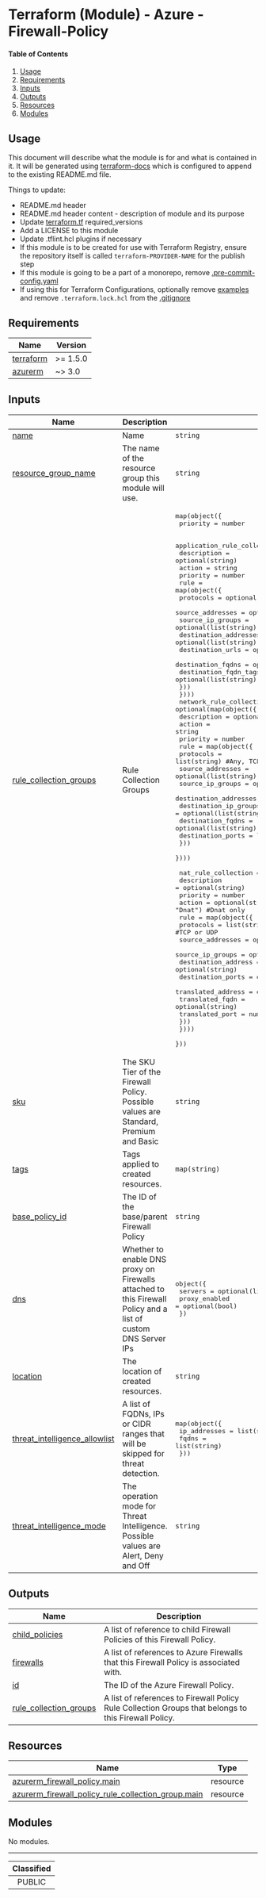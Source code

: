 # Terraform (Module) - Azure - Firewall-Policy

#### Table of Contents

1. [Usage](#usage)
2. [Requirements](#requirements)
3. [Inputs](#inputs)
4. [Outputs](#outputs)
5. [Resources](#resources)
6. [Modules](#modules)

## Usage

This document will describe what the module is for and what is contained in it. It will be generated using [terraform-docs](https://terraform-docs.io/) which is configured to append to the existing README.md file.

Things to update:
- README.md header
- README.md header content - description of module and its purpose
- Update [terraform.tf](terraform.tf) required_versions
- Add a LICENSE to this module
- Update .tflint.hcl plugins if necessary
- If this module is to be created for use with Terraform Registry, ensure the repository itself is called `terraform-PROVIDER-NAME` for the publish step
- If this module is going to be a part of a monorepo, remove [.pre-commit-config.yaml](./.pre-commit-config.yaml)
- If using this for Terraform Configurations, optionally remove [examples](./examples/) and remove `.terraform.lock.hcl` from the [.gitignore](./.gitignore)

<!-- BEGIN_TF_DOCS -->
## Requirements

| Name | Version |
|------|---------|
| <a name="requirement_terraform"></a> [terraform](#requirement\_terraform) | >= 1.5.0 |
| <a name="requirement_azurerm"></a> [azurerm](#requirement\_azurerm) | ~> 3.0 |

## Inputs

| Name | Description | Type | Default | Required |
|------|-------------|------|---------|:--------:|
| <a name="input_name"></a> [name](#input\_name) | Name | `string` | n/a | yes |
| <a name="input_resource_group_name"></a> [resource\_group\_name](#input\_resource\_group\_name) | The name of the resource group this module will use. | `string` | n/a | yes |
| <a name="input_rule_collection_groups"></a> [rule\_collection\_groups](#input\_rule\_collection\_groups) | Rule Collection Groups | <pre>map(object({<br>    priority = number<br><br>    application_rule_collection = optional(map(object({<br>      description = optional(string)<br>      action      = string<br>      priority    = number<br>      rule = map(object({<br>        protocols             = optional(map(string)) #Http, Https<br>        source_addresses      = optional(list(string))<br>        source_ip_groups      = optional(list(string))<br>        destination_addresses = optional(list(string))<br>        destination_urls      = optional(list(string))<br>        destination_fqdns     = optional(list(string))<br>        destination_fqdn_tags = optional(list(string))<br>      }))<br>    })))<br>    network_rule_collection = optional(map(object({<br>      description = optional(string)<br>      action      = string<br>      priority    = number<br>      rule = map(object({<br>        protocols             = list(string) #Any, TCP, UDP, ICMP<br>        source_addresses      = optional(list(string))<br>        source_ip_groups      = optional(list(string))<br>        destination_addresses = optional(list(string))<br>        destination_ip_groups = optional(list(string))<br>        destination_fqdns     = optional(list(string))<br>        destination_ports     = list(number)<br>      }))<br>    })))<br><br>    nat_rule_collection = optional(map(object({<br>      description = optional(string)<br>      priority    = number<br>      action      = optional(string, "Dnat") #Dnat only<br>      rule = map(object({<br>        protocols           = list(string) #TCP or UDP<br>        source_addresses    = optional(list(string))<br>        source_ip_groups    = optional(list(string))<br>        destination_address = optional(string)<br>        destination_ports   = optional(list(number))<br>        translated_address  = optional(string)<br>        translated_fqdn     = optional(string)<br>        translated_port     = number<br>      }))<br>    })))<br>  }))</pre> | n/a | yes |
| <a name="input_sku"></a> [sku](#input\_sku) | The SKU Tier of the Firewall Policy. Possible values are Standard, Premium and Basic | `string` | n/a | yes |
| <a name="input_tags"></a> [tags](#input\_tags) | Tags applied to created resources. | `map(string)` | n/a | yes |
| <a name="input_base_policy_id"></a> [base\_policy\_id](#input\_base\_policy\_id) | The ID of the base/parent Firewall Policy | `string` | `null` | no |
| <a name="input_dns"></a> [dns](#input\_dns) | Whether to enable DNS proxy on Firewalls attached to this Firewall Policy and a list of custom DNS Server IPs | <pre>object({<br>    servers       = optional(list(string))<br>    proxy_enabled = optional(bool)<br>  })</pre> | `{}` | no |
| <a name="input_location"></a> [location](#input\_location) | The location of created resources. | `string` | `"uksouth"` | no |
| <a name="input_threat_intelligence_allowlist"></a> [threat\_intelligence\_allowlist](#input\_threat\_intelligence\_allowlist) | A list of FQDNs, IPs or CIDR ranges that will be skipped for threat detection. | <pre>map(object({<br>    ip_addresses = list(string)<br>    fqdns        = list(string)<br>  }))</pre> | `null` | no |
| <a name="input_threat_intelligence_mode"></a> [threat\_intelligence\_mode](#input\_threat\_intelligence\_mode) | The operation mode for Threat Intelligence. Possible values are Alert, Deny and Off | `string` | `"Alert"` | no |

## Outputs

| Name | Description |
|------|-------------|
| <a name="output_child_policies"></a> [child\_policies](#output\_child\_policies) | A list of reference to child Firewall Policies of this Firewall Policy. |
| <a name="output_firewalls"></a> [firewalls](#output\_firewalls) | A list of references to Azure Firewalls that this Firewall Policy is associated with. |
| <a name="output_id"></a> [id](#output\_id) | The ID of the Azure Firewall Policy. |
| <a name="output_rule_collection_groups"></a> [rule\_collection\_groups](#output\_rule\_collection\_groups) | A list of references to Firewall Policy Rule Collection Groups that belongs to this Firewall Policy. |

## Resources

| Name | Type |
|------|------|
| [azurerm_firewall_policy.main](https://registry.terraform.io/providers/hashicorp/azurerm/latest/docs/resources/firewall_policy) | resource |
| [azurerm_firewall_policy_rule_collection_group.main](https://registry.terraform.io/providers/hashicorp/azurerm/latest/docs/resources/firewall_policy_rule_collection_group) | resource |

## Modules

No modules.
<!-- END_TF_DOCS -->
_______________
| Classified  |
| :---------: |
|   PUBLIC    |